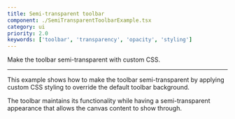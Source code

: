 ```yaml
---
title: Semi-transparent toolbar
component: ./SemiTransparentToolbarExample.tsx
category: ui
priority: 2.0
keywords: ['toolbar', 'transparency', 'opacity', 'styling']
---
```


Make the toolbar semi-transparent with custom CSS.

---

This example shows how to make the toolbar semi-transparent by applying custom CSS styling to override the default toolbar background.

The toolbar maintains its functionality while having a semi-transparent appearance that allows the canvas content to show through.

